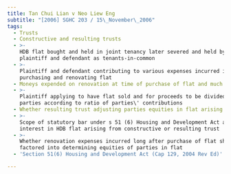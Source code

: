 ```yaml
---
title: Tan Chui Lian v Neo Liew Eng
subtitle: "[2006] SGHC 203 / 15\_November\_2006"
tags:
  - Trusts
  - Constructive and resulting trusts
  - >-
    HDB flat bought and held in joint tenancy later severed and held by
    plaintiff and defendant as tenants-in-common
  - >-
    Plaintiff and defendant contributing to various expenses incurred in
    purchasing and renovating flat
  - Moneys expended on renovation at time of purchase of flat and much later
  - >-
    Plaintiff applying to have flat sold and for proceeds to be divided between
    parties according to ratio of parties\' contributions
  - Whether resulting trust adjusting parties equities in flat arising
  - >-
    Scope of statutory bar under s 51 (6) Housing and Development Act against
    interest in HDB flat arising from constructive or resulting trust
  - >-
    Whether renovation expenses incurred long after purchase of flat should be
    factored into determining equities of parties in flat
  - 'Section 51(6) Housing and Development Act (Cap 129, 2004 Rev Ed)'

---
```


